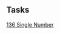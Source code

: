 ## Tasks ##
[136 Single Number](https://github.com/pavel-garmatyuk/leetcode/blob/f59a29d3a4bf2c646789f650d4db21aa5bf3b18a/src/main/java/leetcode1xx/SingleNumber136/Solution.java)